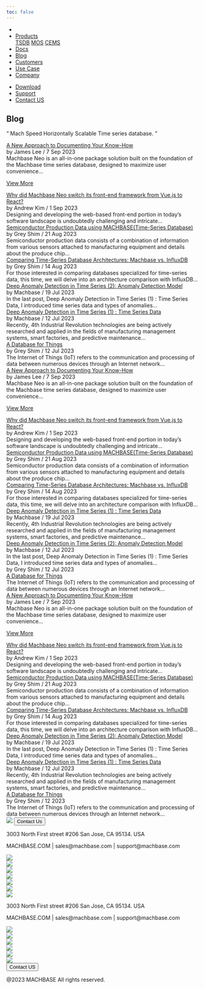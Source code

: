 ```yaml
---
toc: false
---
```


  <head>
    <link rel="stylesheet" type="text/css" href="../css/common.css" />
    <link rel="stylesheet" type="text/css" href="../css/style.css" />
  </head>
  <body>
<nav>
<div class="homepage-menu-wrap">
    <div class="menu-left">
        <ul class="menu-left-ul">
            <li class="menu-logo"><a href="/home"><img src="../img/machbase_logo_b.png" alt=""></a></li>
            <li class="menu-a products-menu-wrap" id="productsMenuWrap"><div>
                <a class="menu_active_border" id="menuActiveBorder" href="/home/tsdb">Products</a>
        <div class="dropdown" id="dropdown">
            <a class="dropdown-link" href="/home/tsdb">TSDB</a>
            <a class="dropdown-link" href="/home/mos">MOS</a>
            <a class="dropdown-link" href="https://www.cems.ai/" target="_blank">CEMS</a>
        </div>
    </div>
</li>
            <li class="menu-a"><a href="/">Docs</a></li>
            <li class="menu-a"><a href="/home/blog">Blog</a></li>
            <li class="menu-a"><a href="/home/customers">Customers</a></li>
            <li class="menu-a"><a href="/home/usecase">Use Case</a></li>
            <li class="menu-a"><a href="/home/company">Company</a></li>
        </ul>
    </div>
    <div class="menu-right">
        <ul class="menu-right-ul">
            <li class="menu-a"><a href="/home/download">Download</a></li>
            <li class="menu-a"><a href="https://support.machbase.com/hc/en-us">Support</a></li>
            <li class="menu-a"><a href="/home/contactus">Contact US</a></li>
        </ul>
    </div>
    </div>
</nav>
<section class="pricing_section0 section0">
        <div>
            <h1 class="sub_page_title">Blog</h1>
            <p class="sub_page_titletext">“ Mach Speed Horizontally Scalable Time series database. ”</p>
        </div>
    </section>
    <div class="tech-inner">
        <section>
            <div class="blog-pc">
                <div class="blog-first-wraper">
                    <div class="blog-text-wraper">
                        <div class="tech-first-link-wrap">
                            <a class="blog-link" href="/neo-worksheet">A New Approach to Documenting Your Know-How</a>
                            <div class="blog-date">
                                <div>
                                    <span>by James Lee / 7 Sep 2023</span>
                                </div>
                            </div>
                            <div class="blog-first-div">
                                Machbase Neo is an all-in-one package solution built on the foundation of the Machbase time series database, designed to maximize user convenience...
                            </div>
                            <div class="blog_usecase_more_box">
                                <p class="blog_usecase_more_wrap">
                                    <span>
                                        <a class="blog_usecase_more" href="/neo-worksheet">View More <ArrowSvg /></a>
                                    </span>
                                </p>
                            </div>
                        </div>
                    </div>
                    <div class="blog-first-img-wrap">
                        <a href="/neo-worksheet"><img class="blog-img" src="../img/neo-worksheet-1.png" alt="" /></a>
                    </div>
                </div>
                <div class="blog-wraper">
                    <div class="tech-link-wrap">
                        <div class="blog-img-wrap">
                            <a href="/why-did-machbase-neo-switch"><img class="blog-img blog-margin-bottom" src="../img/neo-first-02.png" alt="" /></a>
                        </div>
                        <a class="tech-link" href="/why-did-machbase-neo-switch">Why did Machbase Neo switch its front-end framework from Vue.js to React?</a>
                        <div class="blog-date">
                            <div>
                                <span>by Andrew Kim / 1 Sep 2023</span>
                            </div>
                        </div>
                        <div class="tech-link-wrap-sub">Designing and developing the web-based front-end portion in today’s software landscape is undoubtedly challenging and intricate...</div>
                    </div>
                    <div class="tech-link-wrap">
                        <div class="blog-img-wrap">
                            <a href="/managing-and-retrieving"><img class="blog-img blog-margin-bottom" src="../img/manage_1.jpg" alt="" /></a>
                        </div>
                        <a class="tech-link" href="/managing-and-retrieving">Semiconductor Production Data using MACHBASE(Time-Series Database)</a>
                        <div class="blog-date">
                            <div>
                                <span>by Grey Shim / 21 Aug 2023</span>
                            </div>
                        </div>
                        <div class="tech-link-wrap-sub">
                            Semiconductor production data consists of a combination of information from various sensors attached to manufacturing equipment and details about the produce chip...
                        </div>
                    </div>
                    <div class="tech-link-wrap">
                        <div class="blog-img-wrap">
                            <a href="/comparing-time-series-database"><img class="blog-img blog-margin-bottom" src="../img/compare.png" alt="" /></a>
                        </div>
                        <a class="tech-link" href="/comparing-time-series-database">Comparing Time-Series Database Architectures: Machbase vs. InfluxDB</a>
                        <div class="blog-date">
                            <div>
                                <span>by Grey Shim / 14 Aug 2023</span>
                            </div>
                        </div>
                        <div class="tech-link-wrap-sub">
                            For those interested in comparing databases specialized for time-series data, this time, we will delve into an architecture comparison with InfluxDB...
                        </div>
                    </div>
                </div>
                <div class="blog-wraper">
                    <div class="tech-link-wrap">
                        <div class="blog-img-wrap">
                            <a href="/deep-anomaly-detection-in-time-series-2"><img class="blog-img blog-margin-bottom" src="../img/anomaly_1.png" alt="" /></a>
                        </div>
                        <a class="tech-link" href="/deep-anomaly-detection-in-time-series-2">Deep Anomaly Detection in Time Series (2): Anomaly Detection Model</a>
                        <div class="blog-date">
                            <div>
                                <span>by Machbase / 19 Jul 2023</span>
                            </div>
                        </div>
                        <div class="tech-link-wrap-sub">In the last post, Deep Anomaly Detection in Time Series (1) : Time Series Data, I introduced time series data and types of anomalies...</div>
                    </div>
                    <div class="tech-link-wrap">
                        <div class="blog-img-wrap">
                            <a href="/deep-anomaly-detection-in-time-series-1"><img class="blog-img blog-margin-bottom" src="../img/anomaly-1.png" alt="" /></a>
                        </div>
                        <a class="tech-link" href="/deep-anomaly-detection-in-time-series-1">Deep Anomaly Detection in Time Series (1) : Time Series Data</a>
                        <div class="blog-date">
                            <div>
                                <span>by Machbase / 12 Jul 2023</span>
                            </div>
                        </div>
                        <div class="tech-link-wrap-sub">
                            Recently, 4th Industrial Revolution technologies are being actively researched and applied in the fields of manufacturing management systems, smart factories, and
                            predictive maintenance...
                        </div>
                    </div>
                    <div class="tech-link-wrap">
                        <div class="blog-img-wrap">
                            <a href="/database-for-things1"><img class="blog-img blog-margin-bottom" src="../img/database-1.jpg" alt="" /></a>
                        </div>
                        <a class="tech-link" href="/database-for-things1">A Database for Things</a>
                        <div class="blog-date">
                            <div>
                                <span>by Grey Shim / 12 Jul 2023</span>
                            </div>
                        </div>
                        <div class="tech-link-wrap-sub">The Internet of Things (IoT) refers to the communication and processing of data between numerous devices through an Internet network...</div>
                    </div>
                </div>
            </div>
            <div class="blog-tablet">
                <div class="blog-first-wraper">
                    <div class="blog-text-wraper">
                        <div class="tech-first-link-wrap">
                            <a class="blog-link" href="/neo-worksheet">A New Approach to Documenting Your Know-How</a>
                            <div class="blog-date">
                                <div>
                                    <span>by James Lee / 7 Sep 2023</span>
                                </div>
                            </div>
                            <div class="blog-first-div">
                                Machbase Neo is an all-in-one package solution built on the foundation of the Machbase time series database, designed to maximize user convenience...
                            </div>
                            <div class="blog_usecase_more_box">
                                <p class="blog_usecase_more_wrap">
                                    <span>
                                        <a class="blog_usecase_more" href="/neo-worksheet">View More <ArrowSvg /></a>
                                    </span>
                                </p>
                            </div>
                        </div>
                    </div>
                    <div class="blog-first-img-wrap">
                        <a href="/neo-worksheet"><img class="blog-img" src="../img/neo-worksheet-1.png" alt="" /></a>
                    </div>
                </div>
                <div class="blog-wraper">
                    <div class="tech-link-wrap">
                        <div class="blog-img-wrap">
                            <a href="/why-did-machbase-neo-switch"><img class="blog-img blog-margin-bottom" src="../img/neo-first-02.png" alt="" /></a>
                        </div>
                        <a class="tech-link" href="/why-did-machbase-neo-switch">Why did Machbase Neo switch its front-end framework from Vue.js to React?</a>
                        <div class="blog-date">
                            <div>
                                <span>by Andrew Kim / 1 Sep 2023</span>
                            </div>
                        </div>
                        <div class="tech-link-wrap-sub">Designing and developing the web-based front-end portion in today’s software landscape is undoubtedly challenging and intricate...</div>
                    </div>
                    <div class="tech-link-wrap">
                        <div class="blog-img-wrap">
                            <a href="/managing-and-retrieving"><img class="blog-img blog-margin-bottom" src="../img/manage_1.jpg" alt="" /></a>
                        </div>
                        <a class="tech-link" href="/managing-and-retrieving">Semiconductor Production Data using MACHBASE(Time-Series Database)</a>
                        <div class="blog-date">
                            <div>
                                <span>by Grey Shim / 21 Aug 2023</span>
                            </div>
                        </div>
                        <div class="tech-link-wrap-sub">
                            Semiconductor production data consists of a combination of information from various sensors attached to manufacturing equipment and details about the produce chip...
                        </div>
                    </div>
                </div>
                <div class="blog-wraper">
                    <div class="tech-link-wrap">
                        <div class="blog-img-wrap">
                            <a href="/comparing-time-series-database"><img class="blog-img blog-margin-bottom" src="../img/compare.png" alt="" /></a>
                        </div>
                        <a class="tech-link" href="/comparing-time-series-database">Comparing Time-Series Database Architectures: Machbase vs. InfluxDB</a>
                        <div class="blog-date">
                            <div>
                                <span>by Grey Shim / 14 Aug 2023</span>
                            </div>
                        </div>
                        <div class="tech-link-wrap-sub">
                            For those interested in comparing databases specialized for time-series data, this time, we will delve into an architecture comparison with InfluxDB...
                        </div>
                    </div>
                    <div class="tech-link-wrap">
                        <div class="blog-img-wrap">
                            <a href="/deep-anomaly-detection-in-time-series-1"><img class="blog-img blog-margin-bottom" src="../img/anomaly-1.png" alt="" /></a>
                        </div>
                        <a class="tech-link" href="/deep-anomaly-detection-in-time-series-1">Deep Anomaly Detection in Time Series (1) : Time Series Data</a>
                        <div class="blog-date">
                            <div>
                                <span>by Machbase / 19 Jul 2023</span>
                            </div>
                        </div>
                        <div class="tech-link-wrap-sub">
                            Recently, 4th Industrial Revolution technologies are being actively researched and applied in the fields of manufacturing management systems, smart factories, and
                            predictive maintenance...
                        </div>
                    </div>
                </div>
                <div class="blog-wraper">
                    <div class="tech-link-wrap">
                        <div class="blog-img-wrap">
                            <a href="/deep-anomaly-detection-in-time-series-2"><img class="blog-img blog-margin-bottom" src="../img/anomaly_1.png" alt="" /></a>
                        </div>
                        <a class="tech-link" href="/deep-anomaly-detection-in-time-series-2">Deep Anomaly Detection in Time Series (2): Anomaly Detection Model</a>
                        <div class="blog-date">
                            <div>
                                <span>by Machbase / 12 Jul 2023</span>
                            </div>
                        </div>
                        <div class="tech-link-wrap-sub">In the last post, Deep Anomaly Detection in Time Series (1) : Time Series Data, I introduced time series data and types of anomalies...</div>
                    </div>
                    <div class="tech-link-wrap">
                        <div class="blog-img-wrap">
                            <a href="/database-for-things1"><img class="blog-img blog-margin-bottom" src="../img/database-1.jpg" alt="" /></a>
                            <div class="blog-date">
                                <div>
                                    <span>by Grey Shim / 12 Jul 2023</span>
                                </div>
                            </div>
                        </div>
                        <a class="tech-link" href="/database-for-things1">A Database for Things</a>
                        <div class="tech-link-wrap-sub">The Internet of Things (IoT) refers to the communication and processing of data between numerous devices through an Internet network...</div>
                    </div>
                </div>
            </div>
            <div class="blog-mobile">
                <div class="blog-first-wraper">
                    <div class="blog-first-img-wrap">
                        <a href="/neo-worksheet"><img class="blog-img" src="../img/neo-worksheet-1.png" alt="" /></a>
                    </div>
                    <div class="blog-text-wraper">
                        <div class="tech-first-link-wrap">
                            <a class="blog-link" href="/neo-worksheet">A New Approach to Documenting Your Know-How</a>
                            <div class="blog-date">
                                <div>
                                    <span>by James Lee / 7 Sep 2023</span>
                                </div>
                            </div>
                            <div class="blog-first-div">
                                Machbase Neo is an all-in-one package solution built on the foundation of the Machbase time series database, designed to maximize user convenience...
                            </div>
                            <div class="blog_usecase_more_box">
                                <p class="blog_usecase_more_wrap">
                                    <span>
                                        <a class="blog_usecase_more" href="/neo-worksheet">View More <ArrowSvg /></a>
                                    </span>
                                </p>
                            </div>
                        </div>
                    </div>
                </div>
                <div class="blog-wraper">
                    <div class="tech-link-wrap">
                        <div class="blog-img-wrap">
                            <a href="/why-did-machbase-neo-switch"><img class="blog-img blog-margin-bottom" src="../img/neo-first-02.png" alt="" /></a>
                        </div>
                        <a class="tech-link" href="/why-did-machbase-neo-switch">Why did Machbase Neo switch its front-end framework from Vue.js to React?</a>
                        <div class="blog-date">
                            <div>
                                <span>by Andrew Kim / 1 Sep 2023</span>
                            </div>
                        </div>
                        <div class="tech-link-wrap-sub">Designing and developing the web-based front-end portion in today’s software landscape is undoubtedly challenging and intricate...</div>
                    </div>
                </div>
                <div class="blog-wraper">
                    <div class="tech-link-wrap">
                        <div class="blog-img-wrap">
                            <a href="/managing-and-retrieving"><img class="blog-img blog-margin-bottom" src="../img/manage_1.jpg" alt="" /></a>
                        </div>
                        <a class="tech-link" href="/managing-and-retrieving">Semiconductor Production Data using MACHBASE(Time-Series Database)</a>
                        <div class="blog-date">
                            <div>
                                <span>by Grey Shim / 21 Aug 2023</span>
                            </div>
                        </div>
                        <div class="tech-link-wrap-sub">
                            Semiconductor production data consists of a combination of information from various sensors attached to manufacturing equipment and details about the produce chip...
                        </div>
                    </div>
                </div>
                <div class="blog-wraper">
                    <div class="tech-link-wrap">
                        <div class="blog-img-wrap">
                            <a href="/comparing-time-series-database"><img class="blog-img blog-margin-bottom" src="../img/compare.png" alt="" /></a>
                        </div>
                        <a class="tech-link" href="/comparing-time-series-database">Comparing Time-Series Database Architectures: Machbase vs. InfluxDB</a>
                        <div class="blog-date">
                            <div>
                                <span>by Grey Shim / 14 Aug 2023</span>
                            </div>
                        </div>
                        <div class="tech-link-wrap-sub">
                            For those interested in comparing databases specialized for time-series data, this time, we will delve into an architecture comparison with InfluxDB...
                        </div>
                    </div>
                </div>
                <div class="blog-wraper">
                    <div class="tech-link-wrap">
                        <div class="blog-img-wrap">
                            <a href="/deep-anomaly-detection-in-time-series-2"><img class="blog-img blog-margin-bottom" src="../img/anomaly_1.png" alt="" /></a>
                        </div>
                        <a class="tech-link" href="/deep-anomaly-detection-in-time-series-2">Deep Anomaly Detection in Time Series (2): Anomaly Detection Model</a>
                        <div class="blog-date">
                            <div>
                                <span>by Machbase / 19 Jul 2023</span>
                            </div>
                        </div>
                        <div class="tech-link-wrap-sub">In the last post, Deep Anomaly Detection in Time Series (1) : Time Series Data, I introduced time series data and types of anomalies...</div>
                    </div>
                </div>
                <div class="blog-wraper">
                    <div class="tech-link-wrap">
                        <div class="blog-img-wrap">
                            <a href="/deep-anomaly-detection-in-time-series-1"><img class="blog-img blog-margin-bottom" src="../img/anomaly-1.png" alt="" /></a>
                        </div>
                        <a class="tech-link" href="/deep-anomaly-detection-in-time-series-1">Deep Anomaly Detection in Time Series (1) : Time Series Data</a>
                        <div class="blog-date">
                            <div>
                                <span>by Machbase / 12 Jul 2023</span>
                            </div>
                        </div>
                        <div class="tech-link-wrap-sub">
                            Recently, 4th Industrial Revolution technologies are being actively researched and applied in the fields of manufacturing management systems, smart factories, and
                            predictive maintenance...
                        </div>
                    </div>
                </div>
                <div class="blog-wraper">
                    <div class="tech-link-wrap">
                        <div class="blog-img-wrap">
                            <a href="/database-for-things1"><img class="blog-img blog-margin-bottom" src="../img/database-1.jpg" alt="" /></a>
                        </div>
                        <a class="tech-link" href="/database-for-things1">A Database for Things</a>
                        <div class="blog-date">
                            <div>
                                <span>by Grey Shim / 12 2023</span>
                            </div>
                        </div>
                        <div class="tech-link-wrap-sub">The Internet of Things (IoT) refers to the communication and processing of data between numerous devices through an Internet network...</div>
                    </div>
                </div>
            </div>
        </section>
    </div>
</body>
<footer>
  <div class="footer_inner">
    <div class="footer-logo">
      <img src="../img/machbase_logo_w.png" />
      <a href="/home/contactus">
      <button class="contactus">
        Contact Us
      </button>
      </a>
    </div>
    <div>
      <p class="footertext">
        3003 North First street #206 San Jose, CA 95134. USA
      </p>
    </div>
    <div class="footer_box">
      <div class="footer_text">
        <p>MACHBASE.COM | sales@machbase.com | support@machbase.com</p>
        <p class="footer_margin_top"></p>
      </div>
      <div class="sns">
        <div>
          <a href="https://twitter.com/machbase" target="_blank"
            ><img class="sns-img" src="../img/twitter.png"
          /></a>
        </div>
        <div>
          <a href="https://github.com/machbase" target="_blank"
            ><img class="sns-img" src="../img/github.png"
          /></a>
        </div>
        <div>
          <a href="https://www.linkedin.com/company/machbase" target="_blank"
            ><img class="sns-img" src="../img/linkedin.png"
          /></a>
        </div>
        <div>
          <a href="https://www.facebook.com/MACHBASE/" target="_blank"
            ><img class="sns-img" src="../img/facebook.png"
          /></a>
        </div>
        <div>
          <a href="https://www.slideshare.net/machbase" target="_blank"
            ><img class="sns-img" src="../img/slideshare.png"
          /></a>
        </div>
        <div>
          <a href="https://medium.com/machbase" target="_blank"
            ><img class="sns-img" src="../img/medium.png"
          /></a>
        </div>
      </div>
    </div>
  </div>
  <div class="footer_tablet_inner">
    <div class="logo">
      <img src="../img/machbase_logo_w.png" />
    </div>
    <div>
      <p class="footertext">
        3003 North First street #206 San Jose, CA 95134. USA
      </p>
    </div>
    <div class="footer_box">
      <div class="footer_text">
        <p>MACHBASE.COM | sales@machbase.com | support@machbase.com</p>
      </div>
      <div class="sns">
        <div>
          <a href="https://twitter.com/machbase" target="_blank"
            ><img class="sns-img" src="../img/twitter.png"
          /></a>
        </div>
        <div>
          <a href="https://github.com/machbase" target="_blank"
            ><img class="sns-img" src="../img/github.png"
          /></a>
        </div>
        <div>
          <a href="https://www.linkedin.com/company/machbase" target="_blank"
            ><img class="sns-img" src="../img/linkedin.png"
          /></a>
        </div>
        <div>
          <a href="https://www.facebook.com/MACHBASE/" target="_blank"
            ><img class="sns-img" src="../img/facebook.png"
          /></a>
        </div>
        <div>
          <a href="https://www.slideshare.net/machbase" target="_blank"
            ><img class="sns-img" src="../img/slideshare.png"
          /></a>
        </div>
        <div>
          <a href="https://medium.com/machbase" target="_blank"
            ><img class="sns-img" src="../img/medium.png"
          /></a>
        </div>
      </div>
      <a href="/home/contactus">
      <button class="contactus">
        Contact US
      </button>
      </a>
    </div>
  </div>
  <div class="machbase_right">
    <p>@2023 MACHBASE All rights reserved.</p>
  </div>
</footer>
